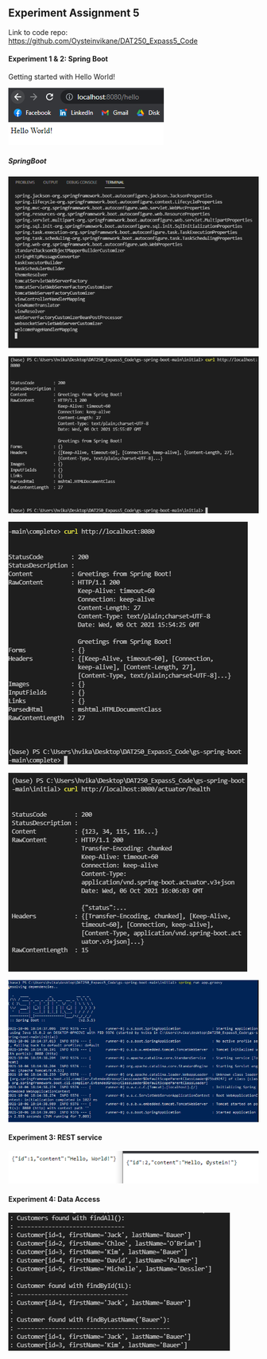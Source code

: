 ## Experiment Assignment 5

Link to code repo: https://github.com/Oysteinvikane/DAT250_Expass5_Code

#### Experiment 1 & 2: Spring Boot
Getting started with Hello World!

![image](https://github.com/Oysteinvikane/DAT250/blob/main/Pictures/Expass5/HW.png)

##### SpringBoot
![image](https://github.com/Oysteinvikane/DAT250/blob/main/Pictures/Expass5/SpringBoot1.png)

![image](https://github.com/Oysteinvikane/DAT250/blob/main/Pictures/Expass5/initial_curl.png)

![image](https://github.com/Oysteinvikane/DAT250/blob/main/Pictures/Expass5/complete_curl.png)

![image](https://github.com/Oysteinvikane/DAT250/blob/main/Pictures/Expass5/actuatorhealth.png)

![image](https://github.com/Oysteinvikane/DAT250/blob/main/Pictures/Expass5/app_groovy.png)

#### Experiment 3: REST service

![image](https://github.com/Oysteinvikane/DAT250/blob/main/Pictures/Expass5/greeting.png)

#### Experiment 4: Data Access

![image](https://github.com/Oysteinvikane/DAT250/blob/main/Pictures/Expass5/customers.png)


